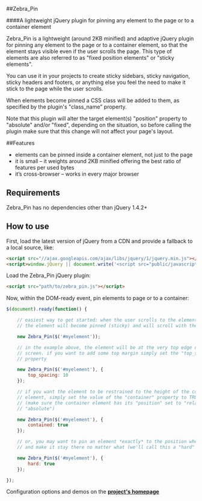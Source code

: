 ##Zebra_Pin

####A lightweight jQuery plugin for pinning any element to the page or to a container element

Zebra_Pin is a lightweight (around 2KB minified) and adaptive jQuery plugin for pinning any element to the page or to a container element, so that the element stays visible even if the user scrolls the page. This type of elements are also referred to as "fixed position elements" or "sticky elements".

You can use it in your projects to create sticky sidebars, sticky navigation, sticky headers and footers, or anything else you feel the need to make it stick to the page while the user scrolls.

When elements become pinned a CSS class will be added to them, as specified by the plugin's "class_name" property.

Note that this plugin will alter the target element(s) "position" property to "absolute" and/or "fixed", depending on the situation, so before calling the plugin make sure that this change will not affect your page's layout.

##Features

 - elements can be pinned inside a container element, not just to the page
 - it is small – it weights around 2KB minified offering the best ratio of features per used bytes
 - it’s cross-browser – works in every major browser

## Requirements

Zebra_Pin has no dependencies other than jQuery 1.4.2+

## How to use
First, load the latest version of jQuery from a CDN and provide a fallback to a local source, like:

```html
<script src="//ajax.googleapis.com/ajax/libs/jquery/1/jquery.min.js"></script>
<script>window.jQuery || document.write('<script src="public/javascript/jquery.min.js"><\/script>')</script>
```

Load the Zebra_Pin jQuery plugin:

```html
<script src="path/to/zebra_pin.js"></script>
```

Now, within the DOM-ready event, pin elements to page or to a container:

```javascript
$(document).ready(function() {

    // easiest way to get started: when the user scrolls to the element
    // the element will become pinned (sticky) and will scroll with the page

    new Zebra_Pin($('#myelement'));

    // in the example above, the element will be at the very top edge of the
    // screen. if you want to add some top margin simply set the "top_spacing"
    // property

    new Zebra_Pin($('#myelement'), {
        top_spacing: 10
    });

    // if you want the element to be restrained to the height of the container
    // element, simply set the value of the "container" property to TRUE
    // (make sure the container element has its "position" set to "relative" or
    // "absolute")

    new Zebra_Pin($('#myelement'), {
        contained: true
    });

    // or, you may want to pin an element *exactly* to the position where it's at
    // and make it stay there no matter what (we'll call this a "hard" pin)

    new Zebra_Pin($('#myelement'), {
        hard: true
    });

});
```

Configuration options and demos on the **[project's homepage](http://stefangabos.ro/jquery/zebra_pin/)**
